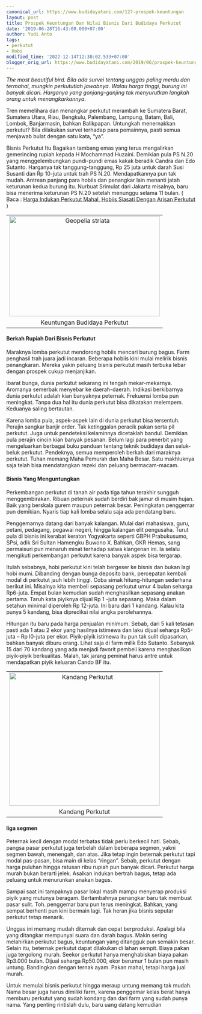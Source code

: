 ```yaml
---
canonical_url: https://www.budidayatani.com/127-prospek-keuntungan
layout: post
title: Prospek Keuntungan Dan Nilai Bisnis Dari Budidaya Perkutut
date: '2019-06-28T16:43:00.000+07:00'
author: Yudi Anto
tags:
- perkutut
- Hobi
modified_time: '2022-12-14T12:30:02.533+07:00'
blogger_orig_url: https://www.budidayatani.com/2019/06/prospek-keuntungan-dan-nilai-bisnis.html
---
```


<p><i>The most beautiful bird. Bila ada survei tentang unggas paling merdu dan termahal, mungkin perkututlah jawabnya. Walau harga tinggi, burung ini banyak dicari. Harganya yang gonjang-ganjing tak menyurutkan langkah orang untuk menangkarkannya.</i></p><p>Tren memelihara dan menangkar perkutut merambah ke Sumatera Barat, Sumatera Utara, Riau, Bengkulu, Palembang, Lampung, Batam, Bali, Lombok, Banjarmasin, bahkan Balikpapan. Untungkah menernakkan perkutut? Bila dilakukan survei terhadap para pemainnya, pasti semua menjawab bulat dengan satu kata, “ya”.</p><p>Bisnis Perkutut Itu Bagaikan tambang emas yang terus mengalirkan gemerincing rupiah kepada H Mochammad Huzaini. Demikian pula PS N.20 yang menggelembungkan pundi-pundi emas kakak beradik Candra dan Edo Sutanto. Harganya tak tanggung-tanggung, Rp 25 juta untuk darah Susi Susanti dan Rp 10-juta untuk trah PS N.20. Mendapatkannya pun tak mudah. Antrean panjang para hobiis dan penangkar lain menanti jatah keturunan kedua burung itu. Nurbuat Srimulat dari Jakarta misalnya, baru bisa menerima keturunan PS N.20 setelah menunggu selama 11 bulan. ( Baca : <a href="https://www.budidayatani.com/2019/06/harga-indukan-perkutut-mahal-hobiis.html">Harga Indukan Perkutut Mahal, Hobiis Siasati Dengan Arisan Perkutut</a> )</p><table align="center" cellpadding="0" cellspacing="0" style="margin-left: auto; margin-right: auto; text-align: center;"><tbody><tr><td style="text-align: center;"><a href="https://i0.wp.com/1.bp.blogspot.com/-WarIkO2rhkg/XRXRVB9mjtI/AAAAAAAACoU/lnnB-2yprCkZcfP-yumeJh4cmpSIVrMZwCLcBGAs/s1600/Geopelia%2Bstriata_800x533.jpg?ssl=1" style="margin-left: auto; margin-right: auto;"><img loading="lazy" alt="Geopelia striata" border="0" data-original-height="533" data-original-width="800" height="266" src="https://i1.wp.com/1.bp.blogspot.com/-WarIkO2rhkg/XRXRVB9mjtI/AAAAAAAACoU/lnnB-2yprCkZcfP-yumeJh4cmpSIVrMZwCLcBGAs/s400/Geopelia%2Bstriata_800x533.jpg?resize=400%2C266&amp;ssl=1" title="" width="400" data-recalc-dims="1" /></a></td></tr><tr><td style="text-align: center;">Keuntungan Budidaya Perkutut </td></tr></tbody></table><p></p><h4>Berkah Rupiah Dari Bisnis Perkutut</h4><p>Maraknya lomba perkutut mendorong hobiis mencari burung bagus. Farm penghasil trah juara jadi incaran. Beberapa hobiis kini mulai melirik bisnis penangkaran. Mereka yakin peluang bisnis perkutut masih terbuka lebar dengan prospek cukup menjanjikan.</p><p>Ibarat bunga, dunia perkutut sekarang ini tengah mekar-mekarnya. Aromanya semerbak menyebar ke daerah-daerah. Indikasi berkibarnya dunia perkutut adalah kian banyaknya peternak. Frekuensi lomba pun meningkat. Tanpa dua hal itu dunia perkutut bisa dikatakan melempem. Keduanya saling bertautan.</p><p>Karena lomba pula, aspek-aspek lain di dunia perkutut bisa tersentuh. Perajin sangkar banjir order. Tak ketinggalan peracik pakan serta pil perkutut. Juga untuk pendeteksi kelaminnya dicetaklah bandul. Demikian pula perajin cincin kian banyak pesanan. Belum lagi para penerbit yang mengeluarkan berbagai buku panduan tentang teknik budidaya dan seluk- beluk perkutut. Pendeknya, semua memperoleh berkah dari maraknya perkutut. Tuhan memang Maha Pemurah dan Maha Besar. Satu makhluknya saja telah bisa mendatangkan rezeki dan peluang bermacam-macam.</p><h4>Bisnis Yang Menguntungkan</h4><p>Perkembangan perkutut di tanah air pada tiga tahun terakhir sungguh menggembirakan. Ribuan peternak sudah berdiri bak jamur di musim hujan. Baik yang berskala gurem maupun peternak besar. Peningkatan penggemar pun demikian. Nyaris tiap kali lomba selalu saja ada pendatang baru.</p><p>Penggemarnya datang dari banyak kalangan. Mulai dari mahasiswa, guru, petani, pedagang, pegawai negeri, hingga kalangan elit pengusaha. Turut pula di bisnis ini kerabat keraton Yogyakarta seperti GBPH Prabukusumo, SPsi, adik Sri Sultan Hamengku Buwono X. Bahkan, GKR Hemas, sang permaisuri pun menaruh minat terhadap satwa klangenan ini. Ia selalu mengikuti perkembangan perkutut karena banyak aspek bisa tergarap.</p><p>Itulah sebabnya, hobi perkutut kini telah bergeser ke bisnis dan bukan lagi hobi mumi. Dibanding dengan bunga deposito bank, percepatan kembali modal di perkutut jauh lebih tinggi. Coba simak hitung-hitungan sederhana berikut ini. Misalnya kita membeli sepasang perkutut umur 4 bulan seharga Rp6-juta. Empat bulan kemudian sudah menghasilkan sepasang anakan pertama. Taruh kata piyiknya dijual Rp 1 -juta sepasang. Maka dalam setahun minimal diperoleh Rp 12-juta. Ini baru dari 1 kandang. Kalau kita punya 5 kandang, bisa diprediksi nilai angka perolehannya.</p><p>Hitungan itu baru pada harga penjualan minimum. Sebab, dari 5 kali tetasan pasti ada 1 atau 2 ekor yang hasilnya istimewa dan laku dijual seharga Rp5-juta &#8211; Rp l0-juta per ekor. Piyik-piyik istimewa itu pun tak sulit dipasarkan, bahkan banyak diburu orang. Lihat saja di farm milik Edo Sutanto. Sebanyak 15 dari 70 kandang yang ada menjadi favorit pembeli karena menghasilkan piyik-piyik berkualitas. Malah, tak jarang peminat harus antre untuk mendapatkan piyik keluaran Cando BF itu.</p><table align="center" cellpadding="0" cellspacing="0" style="margin-left: auto; margin-right: auto; text-align: center;"><tbody><tr><td style="text-align: center;"><a href="https://i2.wp.com/1.bp.blogspot.com/-raQMgba_oJI/XRXNXFbOysI/AAAAAAAACoI/880kvizWGFY2HXq8IKburhAMkjJEJaUYgCLcBGAs/s1600/kandang%2Bperkutut_677x600.jpg?ssl=1" style="margin-left: auto; margin-right: auto;"><img loading="lazy" alt="Kandang Perkutut" border="0" data-original-height="600" data-original-width="677" height="353" src="https://i1.wp.com/1.bp.blogspot.com/-raQMgba_oJI/XRXNXFbOysI/AAAAAAAACoI/880kvizWGFY2HXq8IKburhAMkjJEJaUYgCLcBGAs/s400/kandang%2Bperkutut_677x600.jpg?resize=400%2C353&amp;ssl=1" title="" width="400" data-recalc-dims="1" /></a></td></tr><tr><td style="text-align: center;">Kandang Perkutut</td></tr></tbody></table><p></p><h4>liga segmen</h4><p>Peternak kecil dengan modal terbatas tidak perlu berkecil hati. Sebab, pangsa pasar perkutut juga terbelah dalam beberapa segmen, yakni segmen bawah, menengah, dan atas. Jika tetap ingin beternak perkutut tapi modal pas-pasan, bisa main di kelas “ringan”. Sebab, perkutut dengan harga puluhan hingga ratusan ribu rupiah pun banyak dicari. Perkutut harga murah bukan berarti jelek. Asalkan indukan bertrah bagus, tetap ada peluang untuk menurunkan anakan bagus.</p><p>Sampai saat ini tampaknya pasar lokal masih mampu menyerap produksi piyik yang mutunya beragam. Bertambahnya penangkar baru tak membuat pasar sulit. Toh. penggemar baru pun terus meningkat. Bahkan, yang sempat berhenti pun kini bermain lagi. Tak heran jika bisnis seputar perkutut tetap menarik.</p><p>Unggas ini memang mudah diternak dan cepat berproduksi. Apalagi bila yang ditangkar mempunyai suara dan darah bagus. Makin sering melahirkan perkutut bagus, keuntungan yang ditangguk pun semakin besar. Selain itu, beternak perkutut dapat dilakukan di lahan sempit. Biaya pakan juga tergolong murah. Seekor perkutut hanya menghabiskan biaya pakan Rp3.000 bulan. Dijual seharga Rp50.000, ekor berumur 1 bulan pun masih untung. Bandingkan dengan ternak ayam. Pakan mahal, tetapi harga jual murah.</p><p>Untuk memulai bisnis perkutut hingga meraup untung memang tak mudah. Nama besar juga harus dimiliki farm, karena penggemar kelas berat hanya memburu perkutut yang sudah kondang dan dari farm yang sudah punya nama. Yang penting rintislah dulu, baru uang datang kemudian</p>
